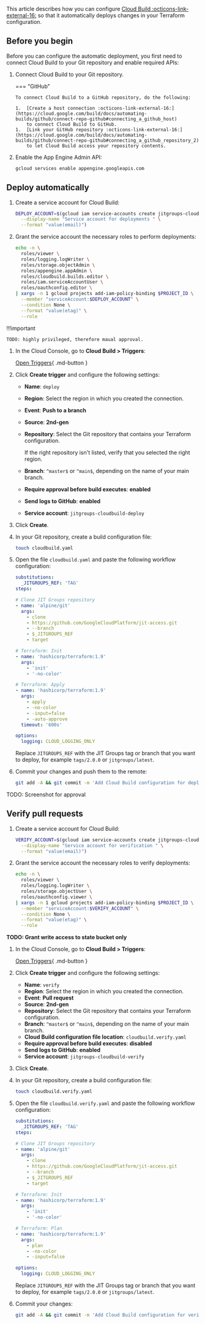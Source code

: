 This article describes how you can configure [Cloud Build :octicons-link-external-16:](https://cloud.google.com/build/docs/overview)
so that it automatically deploys changes in your Terraform configuration.

## Before you begin

Before you can configure the automatic deployment, you first need to connect Cloud Build to your Git repository and
enable required APIs:

1.  Connect Cloud Build to your Git repository. 

    === "GitHub"

        To connect Cloud Build to a GitHub repository, do the following:

        1.  [Create a host connection :octicons-link-external-16:](https://cloud.google.com/build/docs/automating-builds/github/connect-repo-github#connecting_a_github_host)
            to connect Cloud Build to GitHub.
        1.  [Link your GitHub repository :octicons-link-external-16:](https://cloud.google.com/build/docs/automating-builds/github/connect-repo-github#connecting_a_github_repository_2)
            to let Cloud Build access your repository contents.

1.  Enable the App Engine Admin API:

    ```sh
    gcloud services enable appengine.googleapis.com
    ```

## Deploy automatically



1.  Create a service account for Cloud Build:

    ```sh
    DEPLOY_ACCOUNT=$(gcloud iam service-accounts create jitgroups-cloudbuild-deploy \
      --display-name "Service account for deployments " \
      --format "value(email)")
    ```

1.  Grant the service account the necessary roles to perform deployments:

    ```sh
    echo -n \
      roles/viewer \
      roles/logging.logWriter \
      roles/storage.objectAdmin \
      roles/appengine.appAdmin \
      roles/cloudbuild.builds.editor \
      roles/iam.serviceAccountUser \
      roles/oauthconfig.editor \
    | xargs -n 1 gcloud projects add-iam-policy-binding $PROJECT_ID \
      --member "serviceAccount:$DEPLOY_ACCOUNT" \
      --condition None \
      --format "value(etag)" \
      --role 
    ```

!!!important

    TODO: highly privileged, therefore maual approval.    

1.  In the Cloud Console, go to **Cloud Build > Triggers**:

    [Open Triggers](https://console.cloud.google.com/cloud-build/triggers){ .md-button }

1.  Click **Create trigger** and configure the following settings:

    +   **Name**: `deploy`
    +   **Region**: Select the region in which you created the connection.
    +   **Event**: **Push to a branch**
    +   **Source**: **2nd-gen**
    +   **Repository**: Select the Git repository that contains your
        Terraform configuration.
  
        If the right repository isn't listed, verify that you selected the right region.

    +   **Branch**: `^master$` or `^main$`, depending on the name of your main branch. 
    +   **Require approval before build executes**: **enabled**
    +   **Send logs to GitHub**: **enabled**
    +   **Service account**: `jitgroups-cloudbuild-deploy`

1.  Click **Create**.
    
1.  In your Git repository, create a build configuration file:

    ```sh
    touch cloudbuild.yaml
    ```
        
1.  Open the file `cloudbuild.yaml` and paste the following workflow configuration:
    
    ```yaml
    substitutions:
      _JITGROUPS_REF: 'TAG'
    steps:
    
    # Clone JIT Groups repository
    - name: 'alpine/git'
      args:
        - clone
        - https://github.com/GoogleCloudPlatform/jit-access.git
        - --branch
        - $_JITGROUPS_REF
        - target
    
    # Terraform: Init
    - name: 'hashicorp/terraform:1.9'
      args:
        - 'init'
        - '-no-color'
    
    # Terraform: Apply
    - name: 'hashicorp/terraform:1.9'
      args:
        - apply
        - -no-color
        - -input=false
        - -auto-approve
      timeout: '600s'
    
    options:
      logging: CLOUD_LOGGING_ONLY
    ```
        
    Replace `JITGROUPS_REF` with the JIT Groups tag or branch that you want to deploy, for example `tags/2.0.0` or
    `jitgroups/latest`.
    
   1.  Commit your changes and push them to the remote:
    
       ```sh
       git add -A && git commit -m 'Add Cloud Build configuration for deploying automatically'
       ```

TODO: Screenshot for approval

## Verify pull requests

1.  Create a service account for Cloud Build:

    ```sh
    VERIFY_ACCOUNT=$(gcloud iam service-accounts create jitgroups-cloudbuild-verify \
      --display-name "Service account for verification " \
      --format "value(email)")
    ```

1.  Grant the service account the necessary roles to verify deployments:

    ```sh
    echo -n \
      roles/viewer \
      roles/logging.logWriter \
      roles/storage.objectUser \
      roles/oauthconfig.viewer \
    | xargs -n 1 gcloud projects add-iam-policy-binding $PROJECT_ID \
      --member "serviceAccount:$VERIFY_ACCOUNT" \
      --condition None \
      --format "value(etag)" \
      --role 
    ```
**TODO: Grant write access to state bucket only**

1.  In the Cloud Console, go to **Cloud Build > Triggers**:

    [Open Triggers](https://console.cloud.google.com/cloud-build/triggers){ .md-button }

1.  Click **Create trigger** and configure the following settings:

    +   **Name**: `verify`
    +   **Region**: Select the region in which you created the connection.
    +   **Event**: **Pull request**
    +   **Source**: **2nd-gen**
    +   **Repository**: Select the Git repository that contains your
        Terraform configuration.
    +   **Branch**: `^master$` or `^main$`, depending on the name of your main branch.
    +   **Cloud Build configuration file location**: `cloudbuild.verify.yaml`
    +   **Require approval before build executes**: **disabled**
    +   **Send logs to GitHub**: **enabled**
    +   **Service account**: `jitgroups-cloudbuild-verify`



1.  Click **Create**.

1.  In your Git repository, create a build configuration file:

    ```sh
    touch cloudbuild.verify.yaml
    ```

1.  Open the file `cloudbuild.verify.yaml` and paste the following workflow configuration:

    ```yaml
    substitutions:
      _JITGROUPS_REF: 'TAG'
    steps:
    
    # Clone JIT Groups repository
    - name: 'alpine/git'
      args:
        - clone
        - https://github.com/GoogleCloudPlatform/jit-access.git
        - --branch
        - $_JITGROUPS_REF
        - target
    
    # Terraform: Init
    - name: 'hashicorp/terraform:1.9'
      args:
        - 'init'
        - '-no-color'
    
    # Terraform: Plan
    - name: 'hashicorp/terraform:1.9'
      args:
        - plan
        - -no-color
        - -input=false
    
    options:
      logging: CLOUD_LOGGING_ONLY
    ```

    Replace `JITGROUPS_REF` with the JIT Groups tag or branch that you want to deploy, for example `tags/2.0.0` or
    `jitgroups/latest`.

1.  Commit your changes:

    ```sh
    git add -A && git commit -m 'Add Cloud Build configuration for verifying pull requests'
    ```
       
